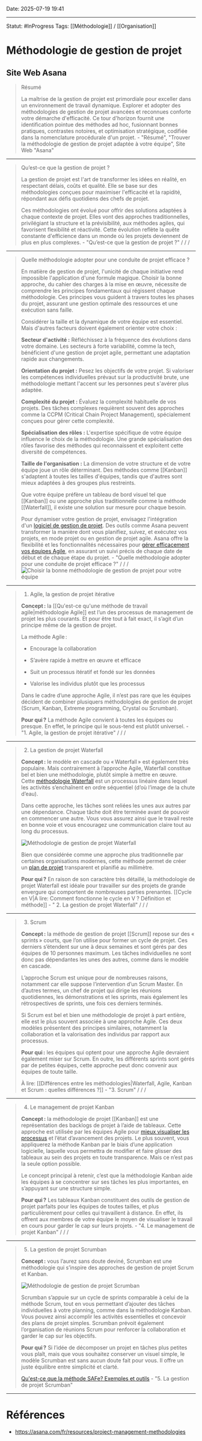 Date: 2025-07-19 19:41

---
Statut: #InProgress 
Tags: [[Méthodologie]] / [[Organisation]]
# Méthodologie de gestion de projet
## Site Web Asana

> Résumé
> 
> La maîtrise de la gestion de projet est primordiale pour exceller dans un environnement de travail dynamique. Explorer et adopter des méthodologies de gestion de projet avancées et reconnues conforte votre démarche d'efficacité. Ce tour d'horizon fournit une identification pointue des méthodes ad hoc, fusionnant bonnes pratiques, contrastes notoires, et optimisation stratégique, codifiée dans la nomenclature procédurale d'un projet.
> 						- "Résumé", "Trouver la méthodologie de gestion de projet adaptée à votre équipe", Site Web "Asana"
---
> Qu’est-ce que la gestion de projet ?
> 
> La gestion de projet est l'art de transformer les idées en réalité, en respectant délais, coûts et qualité. Elle se base sur des méthodologies conçues pour maximiser l'efficacité et la rapidité, répondant aux défis quotidiens des chefs de projet.
> 
> Ces méthodologies ont évolué pour offrir des solutions adaptées à chaque contexte de projet. Elles vont des approches traditionnelles, privilégiant la structure et la prévisibilité, aux méthodes agiles, qui favorisent flexibilité et réactivité. Cette évolution reflète la quête constante d'efficience dans un monde où les projets deviennent de plus en plus complexes.
> 						- "Qu’est-ce que la gestion de projet ?" / / /
---
> Quelle méthodologie adopter pour une conduite de projet efficace ?
> 
> En matière de gestion de projet, l'unicité de chaque initiative rend impossible l'application d'une formule magique. Choisir la bonne approche, du cahier des charges à la mise en œuvre, nécessite de comprendre les principes fondamentaux qui régissent chaque méthodologie. Ces principes vous guident à travers toutes les phases du projet, assurant une gestion optimale des ressources et une exécution sans faille.
> 
> Considérer la taille et la dynamique de votre équipe est essentiel. Mais d'autres facteurs doivent également orienter votre choix :
> 
> **Secteur d'activité :** Réfléchissez à la fréquence des évolutions dans votre domaine. Les secteurs à forte variabilité, comme la tech, bénéficient d'une gestion de projet agile, permettant une adaptation rapide aux changements.
> 
> **Orientation du projet :** Pesez les objectifs de votre projet. Si valoriser les compétences individuelles prévaut sur la productivité brute, une méthodologie mettant l'accent sur les personnes peut s'avérer plus adaptée.
> 
> **Complexité du projet :** Évaluez la complexité habituelle de vos projets. Des tâches complexes requièrent souvent des approches comme la CCPM (Critical Chain Project Management), spécialement conçues pour gérer cette complexité.
> 
> **Spécialisation des rôles :** L'expertise spécifique de votre équipe influence le choix de la méthodologie. Une grande spécialisation des rôles favorise des méthodes qui reconnaissent et exploitent cette diversité de compétences.
> 
> **Taille de l'organisation :** La dimension de votre structure et de votre équipe joue un rôle déterminant. Des méthodes comme [[Kanban]] s'adaptent à toutes les tailles d'équipes, tandis que d'autres sont mieux adaptées à des groupes plus restreints.
> 
> Que votre équipe préfère un tableau de bord visuel tel que [[Kanban]] ou une approche plus traditionnelle comme la méthode [[Waterfall]], il existe une solution sur mesure pour chaque besoin.
> 
> Pour dynamiser votre gestion de projet, envisagez l'intégration d'un [logiciel de gestion de projet](https://asana.com/fr?noredirect=). Des outils comme Asana peuvent transformer la manière dont vous planifiez, suivez, et exécutez vos projets, en mode projet ou en gestion de projet agile. Asana offre la flexibilité et les fonctionnalités nécessaires pour [gérer efficacement vos équipes Agile](https://asana.com/fr/uses/agile-management), en assurant un suivi précis de chaque date de début et de chaque étape du projet.
> 						- "Quelle méthodologie adopter pour une conduite de projet efficace ?" / / /
![Choisir la bonne méthodologie de gestion de projet pour votre équipe](https://assets.asana.biz/transform/b337597d-0ab6-4074-9742-d5c1a47f9836/inline-project-management-project-management-methodologies-5-fr-2x?io=transform:fill,width:2560&format=webp)
---
> 1. Agile, la gestion de projet itérative
> 
> **Concept :** la [[Qu'est-ce qu'une méthode de travail agile|méthodologie Agile]] est l’un des processus de management de projet les plus courants. Et pour être tout à fait exact, il s’agit d’un principe même de la gestion de projet. 
> 
> La méthode Agile :
> 
> - Encourage la collaboration
>     
> - S’avère rapide à mettre en œuvre et efficace
>     
> - Suit un processus itératif et fondé sur les données
>     
> - Valorise les individus plutôt que les processus
>     
> 
> Dans le cadre d’une approche Agile, il n’est pas rare que les équipes décident de combiner plusiquers méthodologies de gestion de projet (Scrum, Kanban, Extreme programming, Crystal ou Scrumban).
> 
> **Pour qui ?** La méthode Agile convient à toutes les équipes ou presque. En effet, le principe qui le sous-tend est plutôt universel.
> 						- "1. Agile, la gestion de projet itérative" / / /
---
> 2. La gestion de projet Waterfall
> 
> **Concept :** le modèle en cascade ou « Waterfall » est également très populaire. Mais contrairement à l’approche Agile, Waterfall constitue bel et bien une méthodologie, plutôt simple à mettre en œuvre. Cette [méthodologie Waterfall](https://asana.com/fr/resources/waterfall-project-management-methodology) est un processus linéaire dans lequel les activités s’enchaînent en ordre séquentiel (d’où l’image de la chute d’eau). 
> 
> Dans cette approche, les tâches sont reliées les unes aux autres par une dépendance. Chaque tâche doit être terminée avant de pouvoir en commencer une autre. Vous vous assurez ainsi que le travail reste en bonne voie et vous encouragez une communication claire tout au long du processus.
> 
> ![Méthodologie de gestion de projet Waterfall](https://assets.asana.biz/transform/f397bbfb-9840-455e-bdb1-a81481e195a3/inline-project-management-project-management-methodologies-1-fr-2x?io=transform:fill,width:2560&format=webp)
> 
> Bien que considérée comme une approche plus traditionnelle par certaines organisations modernes, cette méthode permet de créer un [plan de projet](https://asana.com/fr/resources/project-management-plan) transparent et planifié au millimètre.
> 
> **Pour qui ?** En raison de son caractère très détaillé, la méthodologie de projet Waterfall est idéale pour travailler sur des projets de grande envergure qui comportent de nombreuses parties prenantes.
[[Cycle en V|A lire: Comment fonctionne le cycle en V ? Définition et méthode]]
						- " 2. La gestion de projet Waterfall" / / /
---
> 3. Scrum
> 
> **Concept :** la méthode de gestion de projet [[Scrum]] repose sur des « sprints » courts, que l’on utilise pour former un cycle de projet. Ces derniers s’étendent sur une à deux semaines et sont gérés par des équipes de 10 personnes maximum. Les tâches individuelles ne sont donc pas dépendantes les unes des autres, comme dans le modèle en cascade.
> 
> L’approche Scrum est unique pour de nombreuses raisons, notamment car elle suppose l’intervention d’un Scrum Master. En d’autres termes, un chef de projet qui dirige les réunions quotidiennes, les démonstrations et les sprints, mais également les rétrospectives de sprints, une fois ces derniers terminés.
> 
> Si Scrum est bel et bien une méthodologie de projet à part entière, elle est le plus souvent associée à une approche Agile. Ces deux modèles présentent des principes similaires, notamment la collaboration et la valorisation des individus par rapport aux processus.
> 
> **Pour qui :** les équipes qui optent pour une approche Agile devraient également miser sur Scrum. En outre, les différents sprints sont gérés par de petites équipes, cette approche peut donc convenir aux équipes de toute taille.
> 
> À lire: [[Différences entre les méthodologies|Waterfall, Agile, Kanban et Scrum : quelles différences ?]]
> 						- "3. Scrum" / / / 
---
> 4. Le management de projet Kanban
> 
> **Concept :** la méthodologie de projet [[Kanban]] est une représentation des backlogs de projet à l’aide de tableaux. Cette approche est utilisée par les équipes Agile pour [mieux visualiser les processus](https://asana.com/fr/resources/workflow-examples) et l’état d’avancement des projets. Le plus souvent, vous appliquerez la méthode Kanban par le biais d’une application logicielle, laquelle vous permettra de modifier et faire glisser des tableaux au sein des projets en toute transparence. Mais ce n’est pas la seule option possible.
> 
> Le concept principal à retenir, c’est que la méthodologie Kanban aide les équipes à se concentrer sur ses tâches les plus importantes, en s’appuyant sur une structure simple.
> 
> **Pour qui ?** Les tableaux Kanban constituent des outils de gestion de projet parfaits pour les équipes de toutes tailles, et plus particulièrement pour celles qui travaillent à distance. En effet, ils offrent aux membres de votre équipe le moyen de visualiser le travail en cours pour garder le cap sur leurs projets.
> 						- "4. Le management de projet Kanban" / / /
---
> 5. La gestion de projet Scrumban
> 
> **Concept :** vous l’aurez sans doute deviné, Scrumban est une méthodologie qui s’inspire des approches de gestion de projet Scrum et Kanban.
> 
> ![Méthodologie de gestion de projet Scrumban](https://assets.asana.biz/transform/4a86f0c5-fd7b-4a68-97b5-9c005c602155/inline-project-management-project-management-methodologies-2-fr-2x?io=transform:fill,width:2560&format=webp)
> 
> Scrumban s’appuie sur un cycle de sprints comparable à celui de la méthode Scrum, tout en vous permettant d’ajouter des tâches individuelles à votre planning, comme dans la méthodologie Kanban. Vous pouvez ainsi accomplir les activités essentielles et concevoir des plans de projet simples. Scrumban prévoit également l’organisation de réunions Scrum pour renforcer la collaboration et garder le cap sur les objectifs.
> 
> **Pour qui ?** Si l’idée de décomposer un projet en tâches plus petites vous plaît, mais que vous souhaitez conserver un visuel simple, le modèle Scrumban est sans aucun doute fait pour vous. Il offre un juste équilibre entre simplicité et clarté. 
> 
> [Qu'est-ce que la méthode SAFe? Exemples et outils](https://asana.com/fr/resources/safe-agile-at-scale)
> 						- "5. La gestion de projet Scrumban"



---
# Références
- https://asana.com/fr/resources/project-management-methodologies
